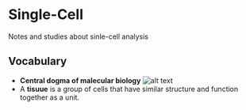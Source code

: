 # Single-Cell
Notes and studies about sinle-cell analysis
## Vocabulary
* **Central dogma of malecular biology**
![alt text](https://github.com/gozsari/Single-cell/blob/Central-Dogma-DNA-to-RNA-to-Protein.png?raw=true)
* A **tisuue** is a group of cells that have similar structure and function together as a unit. 

